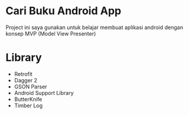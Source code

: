 # Cari Buku Android App
Project ini saya gunakan untuk belajar membuat aplikasi android dengan konsep MVP (Model View Presenter)

# Library
* Retrofit
* Dagger 2
* GSON Parser
* Android Support Library
* ButterKnife
* Timber Log
